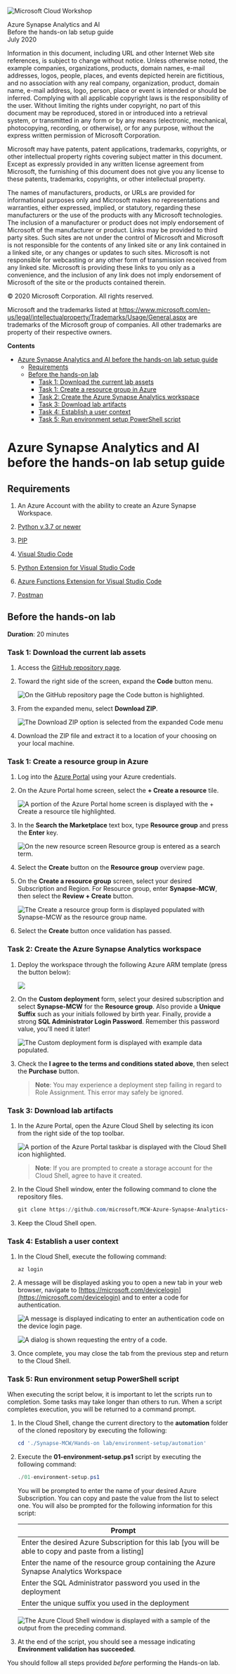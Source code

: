 ![Microsoft Cloud Workshop](https://github.com/Microsoft/MCW-Template-Cloud-Workshop/raw/master/Media/ms-cloud-workshop.png "Microsoft Cloud Workshops")

<div class="MCWHeader1">
Azure Synapse Analytics and AI
</div>

<div class="MCWHeader2">
Before the hands-on lab setup guide
</div>

<div class="MCWHeader3">
July 2020
</div>


Information in this document, including URL and other Internet Web site references, is subject to change without notice. Unless otherwise noted, the example companies, organizations, products, domain names, e-mail addresses, logos, people, places, and events depicted herein are fictitious, and no association with any real company, organization, product, domain name, e-mail address, logo, person, place or event is intended or should be inferred. Complying with all applicable copyright laws is the responsibility of the user. Without limiting the rights under copyright, no part of this document may be reproduced, stored in or introduced into a retrieval system, or transmitted in any form or by any means (electronic, mechanical, photocopying, recording, or otherwise), or for any purpose, without the express written permission of Microsoft Corporation.

Microsoft may have patents, patent applications, trademarks, copyrights, or other intellectual property rights covering subject matter in this document. Except as expressly provided in any written license agreement from Microsoft, the furnishing of this document does not give you any license to these patents, trademarks, copyrights, or other intellectual property.

The names of manufacturers, products, or URLs are provided for informational purposes only and Microsoft makes no representations and warranties, either expressed, implied, or statutory, regarding these manufacturers or the use of the products with any Microsoft technologies. The inclusion of a manufacturer or product does not imply endorsement of Microsoft of the manufacturer or product. Links may be provided to third party sites. Such sites are not under the control of Microsoft and Microsoft is not responsible for the contents of any linked site or any link contained in a linked site, or any changes or updates to such sites. Microsoft is not responsible for webcasting or any other form of transmission received from any linked site. Microsoft is providing these links to you only as a convenience, and the inclusion of any link does not imply endorsement of Microsoft of the site or the products contained therein.

© 2020 Microsoft Corporation. All rights reserved.

Microsoft and the trademarks listed at <https://www.microsoft.com/en-us/legal/intellectualproperty/Trademarks/Usage/General.aspx> are trademarks of the Microsoft group of companies. All other trademarks are property of their respective owners.

**Contents**

<!-- TOC -->

- [Azure Synapse Analytics and AI before the hands-on lab setup guide](#azure-synapse-analytics-and-ai-before-the-hands-on-lab-setup-guide)
  - [Requirements](#requirements)
  - [Before the hands-on lab](#before-the-hands-on-lab)
    - [Task 1: Download the current lab assets](#task-1-download-the-current-lab-assets)
    - [Task 1: Create a resource group in Azure](#task-1-create-a-resource-group-in-azure)
    - [Task 2: Create the Azure Synapse Analytics workspace](#task-2-create-the-azure-synapse-analytics-workspace)
    - [Task 3: Download lab artifacts](#task-3-download-lab-artifacts)
    - [Task 4: Establish a user context](#task-4-establish-a-user-context)
    - [Task 5: Run environment setup PowerShell script](#task-5-run-environment-setup-powershell-script)

<!-- /TOC -->

# Azure Synapse Analytics and AI before the hands-on lab setup guide

## Requirements

1. An Azure Account with the ability to create an Azure Synapse Workspace.

2. [Python v.3.7 or newer](https://www.python.org/downloads/)

3. [PIP](https://pip.pypa.io/en/stable/installing/#do-i-need-to-install-pip)

4. [Visual Studio Code](https://code.visualstudio.com/)

5. [Python Extension for Visual Studio Code](https://marketplace.visualstudio.com/items?itemName=ms-python.python)

6. [Azure Functions Extension for Visual Studio Code](https://marketplace.visualstudio.com/items?itemName=ms-azuretools.vscode-azurefunctions)

7. [Postman](https://www.postman.com/downloads/)

## Before the hands-on lab

**Duration**: 20 minutes

### Task 1: Download the current lab assets

1. Access the [GitHub repository page](https://github.com/microsoft/MCW-Azure-Synapse-Analytics-and-AI).

2. Toward the right side of the screen, expand the **Code** button menu.

    ![On the GitHub repository page the Code button is highlighted.](media/githubcodebutton.png "GitHub repository Code button")

3. From the expanded menu, select **Download ZIP**.

    ![The Download ZIP option is selected from the expanded Code menu](media/githubdownloadzip.png "Github Code Menu")

4. Download the ZIP file and extract it to a location of your choosing on your local machine.

### Task 1: Create a resource group in Azure

1. Log into the [Azure Portal](https://portal.azure.com) using your Azure credentials.

2. On the Azure Portal home screen, select the **+ Create a resource** tile.

    ![A portion of the Azure Portal home screen is displayed with the + Create a resource tile highlighted.](media/bhol_createaresource.png "Create a resource")

3. In the **Search the Marketplace** text box, type **Resource group** and press the **Enter** key.

    ![On the new resource screen Resource group is entered as a search term.](media/bhol_searchmarketplaceresourcegroup.png "Searching for resource group")

4. Select the **Create** button on the **Resource group** overview page.

5. On the **Create a resource group** screen, select your desired Subscription and Region. For Resource group, enter **Synapse-MCW**, then select the **Review + Create** button.

    ![The Create a resource group form is displayed populated with Synapse-MCW as the resource group name.](media/bhol_resourcegroupform.png "Naming the resource group")

6. Select the **Create** button once validation has passed.

### Task 2: Create the Azure Synapse Analytics workspace

1. Deploy the workspace through the following Azure ARM template (press the button below):

    <a href="https://portal.azure.com/#create/Microsoft.Template/uri/https%3A%2F%2Fraw.githubusercontent.com%2Fmicrosoft%2FMCW-Azure-Synapse-Analytics-and-AI%2Fmaster%2FHands-on%2520lab%2Fenvironment-setup%2Fautomation%2F00-asa-workspace-core.json" target="_blank"><img src="http://azuredeploy.net/deploybutton.png" /></a>

2. On the **Custom deployment** form, select your desired subscription and select **Synapse-MCW** for the **Resource group**. Also provide a **Unique Suffix** such as your initials followed by birth year. Finally, provide a strong **SQL Administrator Login Password**. Remember this password value, you'll need it later!

    ![The Custom deployment form is displayed with example data populated.](media/bhol_customdeploymentform.png "Configuring the custom deployment")
  
3. Check the **I agree to the terms and conditions stated above**, then select the **Purchase** button.

    > **Note**: You may experience a deployment step failing in regard to Role Assignment. This error may safely be ignored.

### Task 3: Download lab artifacts

1. In the Azure Portal, open the Azure Cloud Shell by selecting its icon from the right side of the top toolbar.

    ![A portion of the Azure Portal taskbar is displayed with the Cloud Shell icon highlighted.](media/bhol_azurecloudshellmenu.png "Opening the Cloud Shell")

    > **Note**: If you are prompted to create a storage account for the Cloud Shell, agree to have it created.

2. In the Cloud Shell window, enter the following command to clone the repository files.

    ```PowerShell
    git clone https://github.com/microsoft/MCW-Azure-Synapse-Analytics-and-AI.git Synapse-MCW
    ```

3. Keep the Cloud Shell open.

### Task 4: Establish a user context

1. In the Cloud Shell, execute the following command:

    ```cli
    az login
    ```

2. A message will be displayed asking you to open a new tab in your web browser, navigate to [https://microsoft.com/devicelogin](https://microsoft.com/devicelogin) and to enter a code for authentication.

   ![A message is displayed indicating to enter an authentication code on the device login page.](media/bhol_devicelogin.png "Authentication message")

   ![A dialog is shown requesting the entry of a code.](media/bhol_clicodescreen.png "Authentication dialog")

3. Once complete, you may close the tab from the previous step and return to the Cloud Shell.

### Task 5: Run environment setup PowerShell script

When executing the script below, it is important to let the scripts run to completion. Some tasks may take longer than others to run. When a script completes execution, you will be returned to a command prompt.

1. In the Cloud Shell, change the current directory to the **automation** folder of the cloned repository by executing the following:

    ```PowerShell
    cd './Synapse-MCW/Hands-on lab/environment-setup/automation'
    ```

2. Execute the **01-environment-setup.ps1** script by executing the following command:

    ```PowerShell
    ./01-environment-setup.ps1
    ```

    You will be prompted to enter the name of your desired Azure Subscription. You can copy and paste the value from the list to select one. You will also be prompted for the following information for this script:

    | Prompt |
    |--------|
    | Enter the desired Azure Subscription for this lab [you will be able to copy and paste from a listing] |
    | Enter the name of the resource group containing the Azure Synapse Analytics Workspace |
    | Enter the SQL Administrator password you used in the deployment |
    | Enter the unique suffix you used in the deployment |

    ![The Azure Cloud Shell window is displayed with a sample of the output from the preceding command.](media/bhol_sampleshelloutput.png "The Azure Cloud Shell output")

3. At the end of the script, you should see a message indicating **Environment validation has succeeded**.

You should follow all steps provided *before* performing the Hands-on lab.

